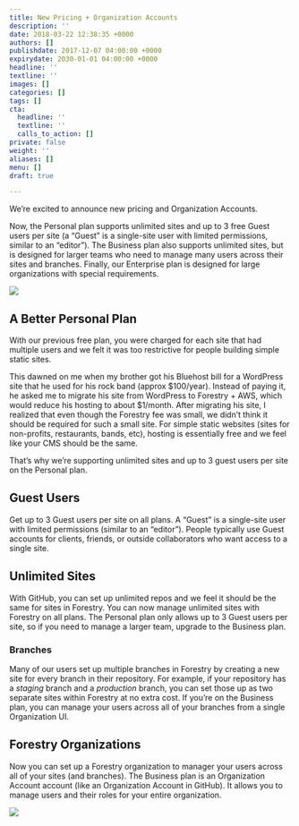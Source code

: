 ```yaml
---
title: New Pricing + Organization Accounts
description: ''
date: 2018-03-22 12:38:35 +0000
authors: []
publishdate: 2017-12-07 04:00:00 +0000
expirydate: 2030-01-01 04:00:00 +0000
headline: ''
textline: ''
images: []
categories: []
tags: []
cta:
  headline: ''
  textline: ''
  calls_to_action: []
private: false
weight: ''
aliases: []
menu: []
draft: true

---
```

We’re excited to announce new pricing and Organization Accounts.

Now, the Personal plan supports unlimited sites and up to 3 free Guest users per site (a “Guest” is a single-site user with limited permissions, similar to an “editor”).  The Business plan also supports unlimited sites, but is designed for larger teams who need to manage many users across their sites and branches.  Finally, our Enterprise plan is designed for large organizations with special requirements.

![](/uploads/2018/03/forestryio-pricing.png)

## A Better Personal Plan

With our previous free plan, you were charged for each site that had multiple users and we felt it was too restrictive for people building simple static sites.

This dawned on me when my brother got his Bluehost bill for a WordPress site that he used for his rock band (approx $100/year). Instead of paying it, he asked me to migrate his site from WordPress to Forestry + AWS, which would reduce his hosting to about $1/month. After migrating his site, I realized that even though the Forestry fee was small, we didn’t think it should be required for such a small site.  For simple static websites (sites for non-profits, restaurants, bands, etc), hosting is essentially free and we feel like your CMS should be the same.

That’s why we’re supporting unlimited sites and up to 3 guest users per site on the Personal plan.

## Guest Users

Get up to 3 Guest users per site on all plans. A “Guest” is a single-site user with limited permissions (similar to an “editor”).  People typically use Guest accounts for clients, friends, or outside collaborators who want access to a single site.

## Unlimited Sites

With GitHub, you can set up unlimited repos and we feel it should be the same for sites in Forestry.  You can now manage unlimited sites with Forestry on all plans.  The Personal plan only allows up to 3 Guest users per site, so if you need to manage a larger team, upgrade to the Business plan.

### Branches

Many of our users set up multiple branches in Forestry by creating a new site for every branch in their repository. For example, if your repository has a _staging_ branch and a _production_ branch, you can set those up as two separate sites within Forestry at no extra cost. If you’re on the Business plan, you can manage your users across all of your branches from a single Organization UI.

## Forestry Organizations

Now you can set up a Forestry organization to manager your users across all of your sites (and branches).  The Business plan is an Organization Account account (like an Organization Account in GitHub). It allows you to manage users and their roles for your entire organization.

![](/uploads/2018/03/business-plan-ui.png)